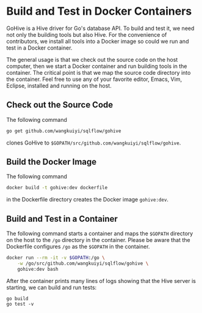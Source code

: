 # Build and Test in Docker Containers

GoHive is a Hive driver for Go's database API.  To build and test it, we need not only the building tools but also Hive.  For the convenience of contributors, we install all tools into a Docker image so could we run and test in a Docker container.

The general usage is that we check out the source code on the host computer, then we start a Docker container and run building tools in the container.  The critical point is that we map the source code directory into the container.  Feel free to use any of your favorite editor, Emacs, Vim, Eclipse, installed and running on the host.

## Check out the Source Code

The following command

```bash
go get github.com/wangkuiyi/sqlflow/gohive
```

clones GoHive to `$GOPATH/src/github.com/wangkuiyi/sqlflow/gohive`.

## Build the Docker Image

The following command 

```bash
docker build -t gohive:dev dockerfile
```

in the Dockerfile directory creates the Docker image `gohive:dev`.

## Build and Test in a Container

The following command starts a container and maps the `$GOPATH` directory on the host to the `/go` directory in the container.  Please be aware that the Dockerfile configures `/go` as the `$GOPATH` in the container.

```bash
docker run --rm -it -v $GOPATH:/go \
    -w /go/src/github.com/wangkuiyi/sqlflow/gohive \
    gohive:dev bash
```

After the container prints many lines of logs showing that the Hive server is starting, we can build and run tests:

```
go build
go test -v
```
